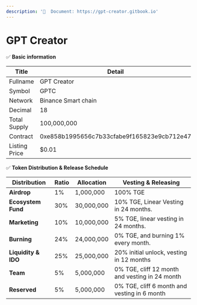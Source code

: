 ```yaml
---
description: '📄  Document: https://gpt-creator.gitbook.io'
---
```


# GPT Creator

✅ **Basic information**

<table><thead><tr><th width="154">Title</th><th>Detail</th></tr></thead><tbody><tr><td>Fullname</td><td>GPT Creator</td></tr><tr><td>Symbol</td><td>GPTC</td></tr><tr><td>Network</td><td>Binance Smart chain</td></tr><tr><td>Decimal</td><td>18</td></tr><tr><td>Total Supply</td><td>100,000,000 </td></tr><tr><td>Contract</td><td>0xe858b1995656c7b33cfabe9f165823e9cb712e47</td></tr><tr><td>Listing Price</td><td>$0.01</td></tr></tbody></table>

✅ **Token Distribution & Release Schedule**

| **Distribution**    | **Ratio** | **Allocation** | **Vesting & Releasing**                        |
| ------------------- | --------- | -------------- | ---------------------------------------------- |
| **Airdrop**         | 1%        | 1,000,000      | 100% TGE                                       |
| **Ecosystem Fund**  | 30%       | 30,000,000     | 10% TGE, Linear Vesting in 24 months.          |
| **Marketing**       | 10%       | 10,000,000     | 5% TGE, linear vesting in 24 months.           |
| **Burning**         | 24%       | 24,000,000     | 0% TGE, and burning 1% every month.            |
| **Liquidity & IDO** | 25%       | 25,000,000     | 20% initial unlock, vesting in 12 months       |
| **Team**            | 5%        | 5,000,000      | 0% TGE, cliff 12 month and vesting in 24 month |
| **Reserved**        | 5%        | 5,000,000      | 0% TGE, cliff 6 month and vesting in 6 month   |
